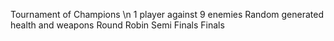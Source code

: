 Tournament of Champions \n
1 player against 9 enemies
Random generated health and weapons
Round Robin
Semi Finals
Finals
